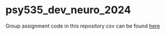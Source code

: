 # psy535_dev_neuro_2024

Group assignment code in this repository
csv can be found [here](https://drive.google.com/file/d/1j1AOTh0sRTExgeBeGHeSfp9PkqGjp6bh/view?usp=sharing)
